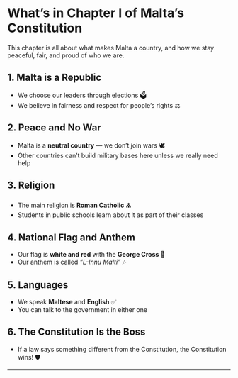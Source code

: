 # What’s in Chapter I of Malta’s Constitution

This chapter is all about what makes Malta a country, and how we stay peaceful, fair, and proud of who we are.

## 1. Malta is a Republic

- We choose our leaders through elections 🗳️
- We believe in fairness and respect for people’s rights ⚖️

## 2. Peace and No War

- Malta is a **neutral country** — we don’t join wars 🕊️
- Other countries can’t build military bases here unless we really need help

## 3. Religion

- The main religion is **Roman Catholic** ⛪
- Students in public schools learn about it as part of their classes

## 4. National Flag and Anthem

- Our flag is **white and red** with the **George Cross** 🚩
- Our anthem is called _“L-Innu Malti”_ 🎶

## 5. Languages

- We speak **Maltese** and **English** ✅
- You can talk to the government in either one

## 6. The Constitution Is the Boss

- If a law says something different from the Constitution, the Constitution wins! 🛡️

---
